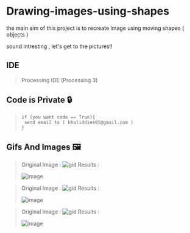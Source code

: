 # Drawing-images-using-shapes
the main aim of this project is to recreate image using moving shapes ( objects )

sound intresting , let's get to the pictures!!

## IDE
>Processing IDE (Processing 3)

## Code is Private :lock:
> ```
>if (you want code == True){
>  send email to ( khaliddies95@gmail.com )
>}
> ```
## Gifs And Images :framed_picture:
>Original Image :
![gid](https://github.com/Khalididies/Drawing-images-using-shapes/blob/main/Gifs%20and%20Images/11.jpg)
>Results :
>
>![image](https://github.com/Khalididies/Drawing-images-using-shapes/blob/main/Gifs%20and%20Images/1.gif)
>

>Original Image :
>![gid](https://github.com/Khalididies/Drawing-images-using-shapes/blob/main/Gifs%20and%20Images/13.jpg)
>Results :
>
>![image](https://github.com/Khalididies/Drawing-images-using-shapes/blob/main/Gifs%20and%20Images/2.gif)
>

>Original Image :
![gid](https://github.com/Khalididies/Drawing-images-using-shapes/blob/main/Gifs%20and%20Images/14.jpg)
>Results :
>
>![image](https://github.com/Khalididies/Drawing-images-using-shapes/blob/main/Gifs%20and%20Images/3.gif)
>
